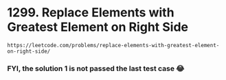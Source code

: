 # 1299. Replace Elements with Greatest Element on Right Side

```
https://leetcode.com/problems/replace-elements-with-greatest-element-on-right-side/
```

### FYI, the solution 1 is not passed the last test case :joy: